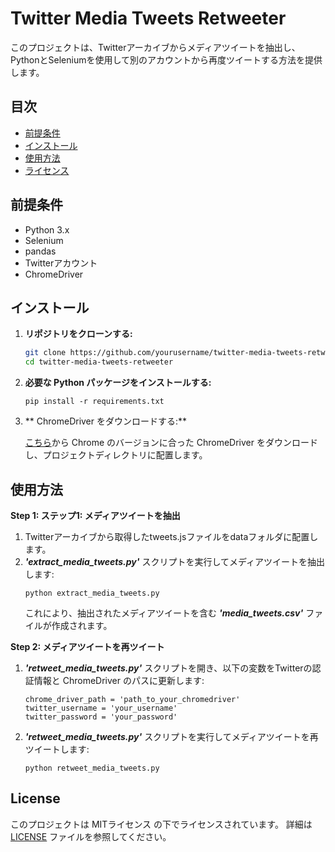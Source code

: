 # Twitter Media Tweets Retweeter

このプロジェクトは、Twitterアーカイブからメディアツイートを抽出し、PythonとSeleniumを使用して別のアカウントから再度ツイートする方法を提供します。

## 目次

- [前提条件](#前提条件)
- [インストール](#インストール)
- [使用方法](#使用方法)
- [ライセンス](#ライセンス)

## 前提条件

- Python 3.x
- Selenium
- pandas
- Twitterアカウント
- ChromeDriver

## インストール

1. **リポジトリをクローンする:**

   ```bash
   git clone https://github.com/yourusername/twitter-media-tweets-retweeter.git
   cd twitter-media-tweets-retweeter
   ```

1. **必要な Python パッケージをインストールする:**

   ```
   pip install -r requirements.txt
   ```

1. ** ChromeDriver をダウンロードする:**

   [こちら](https://developer.chrome.com/docs/chromedriver/downloads?hl=ja)から Chrome のバージョンに合った ChromeDriver をダウンロードし、プロジェクトディレクトリに配置します。

## 使用方法

**Step 1: ステップ1: メディアツイートを抽出**
   1. Twitterアーカイブから取得したtweets.jsファイルをdataフォルダに配置します。
   1. ***'extract_media_tweets.py'*** スクリプトを実行してメディアツイートを抽出します:
      ```
      python extract_media_tweets.py
      ```
      これにより、抽出されたメディアツイートを含む ***'media_tweets.csv'*** ファイルが作成されます。

**Step 2: メディアツイートを再ツイート**

   1. ***'retweet_media_tweets.py'*** スクリプトを開き、以下の変数をTwitterの認証情報と ChromeDriver のパスに更新します:
      ```
      chrome_driver_path = 'path_to_your_chromedriver'
      twitter_username = 'your_username'
      twitter_password = 'your_password'
      ```

   1. ***'retweet_media_tweets.py'*** スクリプトを実行してメディアツイートを再ツイートします:
      ```
      python retweet_media_tweets.py
      ```

## License

このプロジェクトは MITライセンス の下でライセンスされています。
詳細は [LICENSE](https://opensource.org/license/mit) ファイルを参照してください。